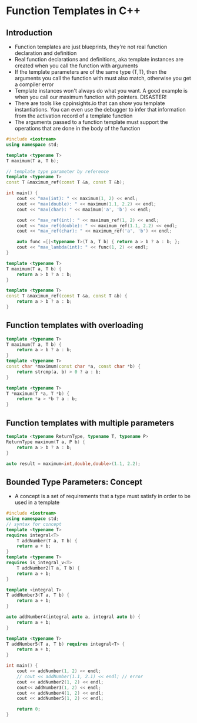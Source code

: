 # Function Templates in C++

## Introduction

- Function templates are just blueprints, they're not real function declaration and definition
- Real function declarations and definitions, aka template instances are created when you call the function with arguments
- If the template parameters are of the same type (T,T), then the arguments you call the function with must also match, otherwise you get a compiler error
- Template instances won't always do what you want. A good example is when you call our maximum function with pointers. DISASTER!
- There are tools like cppinsights.io that can show you template instantiations. You can even use the debugger to infer that information from the activation record of a template function
- The arguments passed to a function template must support the operations that are done in the body of the function



```cpp
#include <iostream>
using namespace std;

template <typename T>
T maximum(T a, T b);

// template type parameter by reference
template <typename T>
const T &maximum_ref(const T &a, const T &b);

int main() {
    cout << "max(int): " << maximum(1, 2) << endl;
    cout << "max(double): " << maximum(1.1, 2.2) << endl;
    cout << "max(char): " << maximum('a', 'b') << endl;

    cout << "max_ref(int): " << maximum_ref(1, 2) << endl;
    cout << "max_ref(double): " << maximum_ref(1.1, 2.2) << endl;
    cout << "max_ref(char): " << maximum_ref('a', 'b') << endl;

	auto func =[]<typename T>(T a, T b) { return a > b ? a : b; };
	cout << "max_lambda(int): " << func(1, 2) << endl;
}

template <typename T>
T maximum(T a, T b) {
    return a > b ? a : b;
}

template <typename T>
const T &maximum_ref(const T &a, const T &b) {
    return a > b ? a : b;
}
```

## Function templates with overloading

```cpp
template <typename T>
T maximum(T a, T b) {
    return a > b ? a : b;
}
template <typename T>
const char *maximum(const char *a, const char *b) {
    return strcmp(a, b) > 0 ? a : b;
}

template <typename T>
T *maximum(T *a, T *b) {
    return *a > *b ? a : b;
}
```

## Function templates with multiple parameters


```cpp
template <typename ReturnType, typename T, typename P>
ReturnType maximum(T a, P b) {
	return a > b ? a : b;
}

auto result = maximum<int,double,double>(1.1, 2.2);
```


## Bounded Type Parameters: Concept

- A concept is a set of requirements that a type must satisfy in order to be used in a template


```cpp
#include <iostream>
using namespace std;
// syntax for concept
template <typename T>
requires integral<T>
    T addNumber(T a, T b) {
    return a + b;
}
template <typename T>
requires is_integral_v<T>
    T addNumber2(T a, T b) {
    return a + b;
}

template <integral T>
T addNumber3(T a, T b) {
    return a + b;
}

auto addNumber4(integral auto a, integral auto b) {
	return a + b;
}

template <typename T>
T addNumber5(T a, T b) requires integral<T> {
	return a + b;
}

int main() {
    cout << addNumber(1, 2) << endl;
    // cout << addNumber(1.1, 2.1) << endl; // error
	cout << addNumber2(1, 2) << endl;
	cout<< addNumber3(1, 2) << endl;
	cout << addNumber4(1, 2) << endl;
	cout << addNumber5(1, 2) << endl;

    return 0;
}
```
